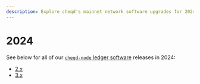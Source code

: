 ```yaml
---
description: Explore cheqd's mainnet network software upgrades for 2024.
---
```


# 2024

See below for all of our [`cheqd-node` ledger software](https://github.com/cheqd/cheqd-node/) releases in 2024:

* [2.x](2.x.md)
* [3.x](3.x.md)
